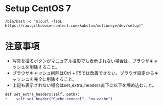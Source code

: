# Setup CentOS 7

```
/bin/bash -c "$(curl -fsSL https://raw.githubusercontent.com/kubotan/motioneye/dev/setup)"
```

# 注意事項
- 写真を撮るボタンがマニュアル撮影でも表示されない場合は、ブラウザキャッシュを削除すること。
- ブラウザキャッシュ削除はCtrl + F5では改善できない。ブラウザ設定からキャッシュを完全に削除すること。
- 上記も表示されない場合はset_extra_headers直下に以下を埋め込むこと。
```patch
def set_extra_headers(self, path):
+    self.set_header("Cache-control", "no-cache")
```
